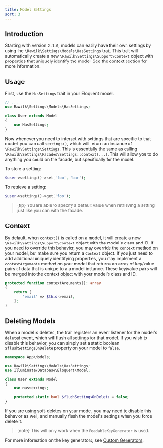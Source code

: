 ```yaml
---
title: Model Settings
sort: 3
---
```


## Introduction

Starting with version `2.1.0`, models can easily have their own settings by using the `\Rawilk\Settings\Models\HasSettings` trait. This trait will automatically create a new `\Rawilk\Settings\Support\Context` object with properties that uniquely identify the model. See the [context](#user-content-context) section for more information.

## Usage

First, use the `HasSettings` trait in your Eloquent model.

```php
// ...
use Rawilk\Settings\Models\HasSettings;

class User extends Model
{
    use HasSettings;
}
```

Now whenever you need to interact with settings that are specific to that model, you can call `settings()`, which will return an instance of `\Rawilk\Settings\Settings`. This is essentially the same as calling `\Rawilk\Settings\Facades\Settings::context(...)`. This will allow you to do anything you could on the facade, but specifically for the model.

To store a setting:

```php
$user->settings()->set('foo', 'bar');
```

To retrieve a setting:

```php
$user->settings()->get('foo');
```

> {tip} You are able to specify a default value when retrieving a setting just like you can with the facade.

## Context

By default, when `context()` is called on a model, it will create a new `\Rawilk\Settings\Support\Context` object with the model's class and ID. If you need to override this behavior, you may override the `context` method on your model, but make sure you return a `Context` object. If you just need to add additional uniquely identifying properties, you may implement a `contextArguments` method on your model that returns an array of key/value pairs of data that is unique to a a model instance. These key/value pairs will be merged into the context object with your model's class and ID.

```php
protected function contextArguments(): array
{
    return [
        'email' => $this->email,
    ];
}
```

## Deleting Models

When a model is deleted, the trait registers an event listener for the model's `deleted` event, which will flush all settings for that model.
If you wish to disable this behavior, you can simply set a static boolean `$flushSettingsOnDelete` property on your model to `false`.

```php
namespace App\Models;

use Rawilk\Settings\Models\HasSettings;
use Illuminate\Database\Eloquent\Model;

class User extends Model
{
    use HasSettings;

    protected static bool $flushSettingsOnDelete = false;
}
```

If you are using soft-deletes on your model, you may need to disable this behavior as well, and manually flush the model's settings
when you force delete it.

> {note} This will only work when the `ReadableKeyGenerator` is used.

For more information on the key generators, see [Custom Generators](/docs/laravel-settings/{version}/advanced-usage/custom-generators).
